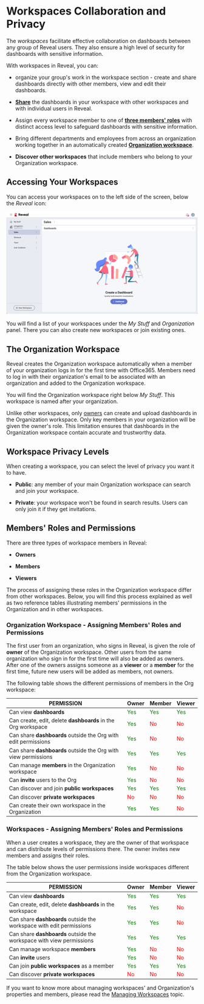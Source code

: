 # Workspaces Collaboration and Privacy

The *workspaces* facilitate effective collaboration on dashboards between any
group of Reveal users. They also ensure a high level of security for dashboards with sensitive information.

With workspaces in Reveal, you can:

  - organize your group's work in the workspace section - create and share dashboards directly with other members, view and edit their dashboards.

  - [**Share**](~/en/dashboards/sharing-dashboards/share-a-dashboard.md) the dashboards in your workspace with other workspaces and with individual users in Reveal.

  - Assign every workspace member to one of [**three members' roles**](#members-roles-permissions) with distinct access level to safeguard dashboards with sensitive information.

  - Bring different departments and employees from across an organization working together in an automatically created [**Organization workspace**](#organization-workspace).

  - **Discover other workspaces** that include members who belong to your Organization workspace.

## Accessing Your Workspaces


You can access your workspaces on to the left side of the screen, below the *Reveal* icon:

<img src="../dashboards/images/create-new-dashboard.png" alt="Accessing workspaces popover menu" class="responsive-img"/>

You will find a list of your workspaces under the *My Stuff* and *Organization* panel. There you can also create new workspaces or join existing ones.


<a name='organization-workspace'></a>
## The Organization Workspace

Reveal creates the Organization workspace automatically when a member of your organization logs in for the first time with Office365. Members need to log in with their organization's email to be associated with an organization and added to the Organization workspace.

You will find the Organization workspace right below _My Stuff_. This workspace is named after your organization.

Unlike other workspaces, only [owners](#members-roles-permissions) can create
and upload dashboards in the Organization workspace. Only key members in
your organization will be given the owner's role. This limitation ensures that dashboards in the Organization workspace contain accurate and trustworthy data.

<a name='workspace-privacy-levels'></a>
## Workspace Privacy Levels

When creating a workspace, you can select the level of privacy you want it to
have.

  - **Public**: any member of your main Organization workspace can search and
    join your workspace.

  - **Private**: your workspace won't be found in search results. Users can
    only join it if they get invitations.

<a name='members-roles-permissions'></a>
## Members' Roles and Permissions

There are three types of workspace members in Reveal:

  - **Owners**

  - **Members**

  - **Viewers**

The process of assigning these roles in the Organization workspace differ
from other workspaces. Below, you will find this process explained as well as
two reference tables illustrating members' permissions in the
Organization and in other workspaces.

### Organization Workspace - Assigning Members' Roles and Permissions

The first user from an organization, who signs in Reveal, is given the
role of **owner** of the Organization workspace. Other users from the same organization who sign in for the first time will also be added as owners. After one of the owners assigns someone as a **viewer** or a **member** for the first
time, future new users will be added as members, not owners.

The following table shows the different permissions of members in the
Org workspace:

| PERMISSION                                                      | Owner                                   | Member                                  | Viewer                                  |
| --------------------------------------------------------------- | --------------------------------------- | --------------------------------------- | --------------------------------------- |
| Can view **dashboards**                                         | <span style="color: #007F00">Yes</span> | <span style="color: #007F00">Yes</span> | <span style="color: #007F00">Yes</span> |
| Can create, edit, delete **dashboards** in the Org workspace                 | <span style="color: #007F00">Yes</span> | <span style="color: #FF0000">No</span>  | <span style="color: #FF0000">No</span>  |
| Can share **dashboards** outside the Org with edit permissions  | <span style="color: #007F00">Yes</span> | <span style="color: #FF0000">No</span>  | <span style="color: #FF0000">No</span>  |
| Can share **dashboards** outside the Org with view permissions  | <span style="color: #007F00">Yes</span> | <span style="color: #007F00">Yes</span> | <span style="color: #007F00">Yes</span> |
| Can manage **members** in the Organization workspace           | <span style="color: #007F00">Yes</span> | <span style="color: #FF0000">No</span>  | <span style="color: #FF0000">No</span>  |
| Can **invite** users to the Org                               | <span style="color: #007F00">Yes</span> | <span style="color: #FF0000">No</span>  | <span style="color: #FF0000">No</span>  |
| Can discover and join **public workspaces**                           | <span style="color: #007F00">Yes</span> | <span style="color: #007F00">Yes</span> | <span style="color: #007F00">Yes</span> |
| Can discover **private workspaces**                                      | <span style="color: #FF0000">No</span>  | <span style="color: #FF0000">No</span>  | <span style="color: #FF0000">No</span>  |
| Can create their own workspace in the Organization | <span style="color: #007F00">Yes</span> | <span style="color: #007F00">Yes</span> | <span style="color: #FF0000">No</span>  |

### Workspaces - Assigning Members' Roles and Permissions

When a user creates a workspace, they are the owner of that workspace and can
distribute levels of permissions there. The owner invites new members and assigns their roles.

The table below shows the user permissions inside workspaces different from
the Organization workspace.

| PERMISSION                                                      | Owner                                   | Member                                  | Viewer                                  |
| --------------------------------------------------------------- | --------------------------------------- | --------------------------------------- | --------------------------------------- |
| Can view **dashboards**                                         | <span style="color: #007F00">Yes</span> | <span style="color: #007F00">Yes</span> | <span style="color: #007F00">Yes</span> |
| Can create, edit, delete **dashboards** in the workspace                           | <span style="color: #007F00">Yes</span> | <span style="color: #007F00">Yes</span> | <span style="color: #FF0000">No</span>  |
| Can share **dashboards** outside the workspace with edit permissions | <span style="color: #007F00">Yes</span> | <span style="color: #007F00">Yes</span> | <span style="color: #FF0000">No</span>  |
| Can share **dashboards** outside the workspace with view permissions | <span style="color: #007F00">Yes</span> | <span style="color: #007F00">Yes</span> | <span style="color: #007F00">Yes</span> |
| Can manage workspace **members**                                     | <span style="color: #007F00">Yes</span> | <span style="color: #FF0000">No</span>  | <span style="color: #FF0000">No</span>  |
| Can **invite** users                             | <span style="color: #007F00">Yes</span> | <span style="color: #FF0000">No</span>  | <span style="color: #FF0000">No</span>  |
| Can join **public workspaces** as a member                           | <span style="color: #007F00">Yes</span> | <span style="color: #007F00">Yes</span> | <span style="color: #007F00">Yes</span> |
| Can discover **private workspaces**                                      | <span style="color: #FF0000">No</span>  | <span style="color: #FF0000">No</span>  | <span style="color: #FF0000">No</span>  |

If you want to know more about managing workspaces' and Organization's properties and members, please read the [Managing Workspaces](managing-your-workspace.md) topic.
